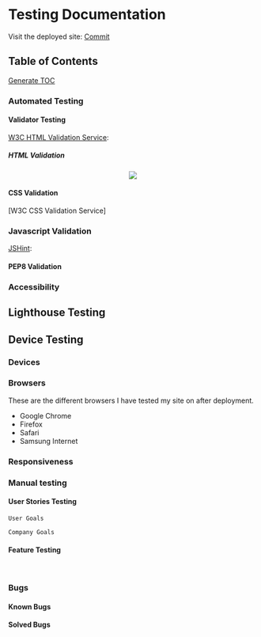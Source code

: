 # Testing Documentation

Visit the deployed site: [Commit](https://news-bytes-f757f042ac64.herokuapp.com/)

## Table of Contents

[Generate TOC](https://ecotrust-canada.github.io/markdown-toc/)

### Automated Testing

#### Validator Testing

[W3C HTML Validation Service](https://validator.w3.org/): 

##### HTML Validation

<div align="center"><img src="assets/images/readme/testing/"></div>

#### CSS Validation

[W3C CSS Validation Service]

### Javascript Validation

[JSHint](https://jshint.com/): 

#### PEP8 Validation

### Accessibility

## Lighthouse Testing

## Device Testing

### Devices

### Browsers

These are the different browsers I have tested my site on after deployment.

- Google Chrome
- Firefox
- Safari
- Samsung Internet

### Responsiveness

### Manual testing

#### User Stories Testing

`User Goals`

`Company Goals`

#### Feature Testing

<br>

### Bugs

#### Known Bugs

#### Solved Bugs